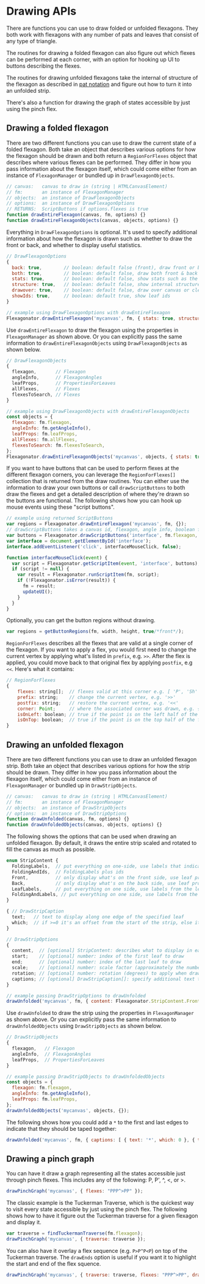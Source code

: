 # Drawing APIs

There are functions you can use to draw folded or unfolded flexagons.
They both work with flexagons with any number of pats and leaves that consist of any type of triangle.

The routines for drawing a folded flexagon can also figure out which flexes can
be performed at each corner, with an option for hooking up UI to buttons describing the flexes.

The routines for drawing unfolded flexagons take the internal of structure of
the flexagon as described in [pat notation](pat-notation.md) and figure out how to turn it into an unfolded strip.

There's also a function for drawing the graph of states accessible by just using the pinch flex.


## Drawing a folded flexagon

There are two different functions you can use to draw the current state of a folded flexagon.
Both take an object that describes various options for how the flexagon should be drawn
and both return a `RegionForFlexes` object that describes where various flexes can be performed.
They differ in how you pass information about the flexagon itself,
which could come either from an instance of `FlexagonManager` or bundled up in `DrawFlexagonObjects`.

```javascript
// canvas:   canvas to draw in (string | HTMLCanvasElement)
// fm:       an instance of FlexagonManager
// objects:  an instance of DrawFlexagonObjects
// options:  an instance of DrawFlexagonOptions
// RETURNS:  ScriptButtons if options.flexes is true
function drawEntireFlexagon(canvas, fm, options) {}
function drawEntireFlexagonObjects(canvas, objects, options) {}
```

Everything in `DrawFlexagonOptions` is optional.
It's used to specify additional information about how the flexagon is drawn
such as whether to draw the front or back, and whether to display useful statistics.

```javascript
// DrawFlexagonOptions
{
  back: true,        // boolean: default false (front), draw front or back
  both: true,        // boolean: default false, draw both front & back
  stats: true,       // boolean: default false, show stats such as the number of leaves
  structure: true,   // boolean: default false, show internal structure of each pat
  drawover: true,    // boolean: default false, draw over canvas or clear first
  showIds: true,     // boolean: default true, show leaf ids
}

// example using DrawFlexagonOptions with drawEntireFlexagon
Flexagonator.drawEntireFlexagon('mycanvas', fm, { stats: true, structure: true });
```

Use `drawEntireFlexagon` to draw the flexagon using the properties in `FlexagonManager` as shown above.
Or you can explicitly pass the same information to `drawEntireFlexagonObjects` using `DrawFlexagonObjects`
as shown below.

```javascript
// DrawFlexagonObjects
{
  flexagon,       // Flexagon
  angleInfo,      // FlexagonAngles
  leafProps,      // PropertiesForLeaves
  allFlexes,      // Flexes
  flexesToSearch, // Flexes
}

// example using DrawFlexagonObjects with drawEntireFlexagonObjects
const objects = {
  flexagon: fm.flexagon,
  angleInfo: fm.getAngleInfo(),
  leafProps: fm.leafProps,
  allFlexes: fm.allFlexes,
  flexesToSearch: fm.flexesToSearch,
};
Flexagonator.drawEntireFlexagonObjects('mycanvas', objects, { stats: true, flexes: true, structure: true });
```

If you want to have buttons that can be used to perform flexes at the different flexagon corners,
you can leverage the `RegionForFlexes[]` collection that is returned from the draw routines.
You can either use the information to draw your own buttons or call `drawScriptButtons` to both
draw the flexes and get a detailed description of where they're drawn so the buttons are functional.
The following shows how you can hook up mouse events using these "script buttons".

```javascript
// example using returned ScriptButtons
var regions = Flexagonator.drawEntireFlexagon('mycanvas', fm, {});
// drawScriptButtons takes a canvas id, flexagon, angle info, boolean for front/back, and RegionForFlexes[]
var buttons = Flexagonator.drawScriptButtons('interface', fm.flexagon, fm.getAngleInfo(), true, regions);
var interface = document.getElementById('interface');
interface.addEventListener('click', interfaceMouseClick, false);

function interfaceMouseClick(event) {
  var script = Flexagonator.getScriptItem(event, 'interface', buttons);
  if (script != null) {
    var result = Flexagonator.runScriptItem(fm, script);
    if (!Flexagonator.isError(result)) {
      fm = result;
      updateUI();
    }
  }
}

```

Optionally, you can get the button regions without drawing.

```javascript
var regions = getButtonRegions(fm, width, height, true/*front*/);
```

`RegionForFlexes` describes all the flexes that are valid at a single corner of the flexagon.
If you want to apply a flex, you would first need to change the current vertex by applying
what's listed in `prefix`, e.g. `>>`.
After the flex is applied, you could move back to that original flex by applying `postfix`, e.g `<<`.
Here's what it contains:

```javascript
// RegionForFlexes
{
    flexes: string[];  // flexes valid at this corner e.g. [ 'P', 'Sh' ]
    prefix: string;    // change the current vertex, e.g. '>>'
    postfix: string;   // restore the current vertex, e.g. '<<'
    corner: Point;     // where the associated corner was drawn, e.g. { x: 10, y: 50 }
    isOnLeft: boolean; // true if the point is on the left half of the flexagon
    isOnTop: boolean;  // true if the point is on the top half of the flexagon
}
```


## Drawing an unfolded flexagon

There are two different functions you can use to draw an unfolded flexagon strip.
Both take an object that describes various options for how the strip should be drawn.
They differ in how you pass information about the flexagon itself,
which could come either from an instance of `FlexagonManager` or bundled up in `DrawStripObjects`.

```javascript
// canvas:   canvas to draw in (string | HTMLCanvasElement)
// fm:       an instance of FlexagonManager
// objects:  an instance of DrawStripObjects
// options:  an instance of DrawStripOptions
function drawUnfolded(canvas, fm, options) {}
function drawUnfoldedObjects(canvas, objects, options) {}
```

The following shows the options that can be used when drawing an unfolded flexagon.
By default, it draws the entire strip scaled and rotated to fill the canvas as much as possible.

```javascript
enum StripContent {
  FoldingLabels,  // put everything on one-side, use labels that indicate folding order
  FoldingAndIds,  // FoldingLabels plus ids
  Front,          // only display what's on the front side, use leaf properties
  Back,           // only display what's on the back side, use leaf properties
  LeafLabels,     // put everything on one side, use labels from the leaf properties
  FoldingAndLabels, // put everything on one side, use labels from the leaf properties or folding order if not present
}

{ // DrawStripCaption
  text;   // text to display along one edge of the specified leaf
  which;  // if >=0 it's an offset from the start of the strip, else it's an offset from the end
}

// DrawStripOptions
{
  content,  // [optional] StripContent: describes what to display in each leaf, defaults to FoldingLabels
  start;    // [optional] number: index of the first leaf to draw
  end;      // [optional] number: index of the last leaf to draw
  scale;    // [optional] number: scale factor (approximately the number of pixels on a leaf edge)
  rotation; // [optional] number: rotation (degrees) to apply when drawing
  captions; // [optional] DrawStripCaption[]: specify additional text to display on a given leaf
}

// example passing DrawStripOptions to drawUnfolded
drawUnfolded('mycanvas', fm, { content: Flexagonator.StripContent.Front, rotation: 60 });
```

Use `drawUnfolded` to draw the strip using the properties in `FlexagonManager` as shown above.
Or you can explicitly pass the same information to `drawUnfoldedObjects` using `DrawStripObjects`
as shown below.

```javascript
// DrawStripObjects
{
  flexagon,   // Flexagon
  angleInfo,  // FlexagonAngles
  leafProps,  // PropertiesForLeaves
}

// example passing DrawStripObjects to drawUnfoldedObjects
const objects = {
  flexagon: fm.flexagon,
  angleInfo: fm.getAngleInfo(),
  leafProps: fm.leafProps,
};
drawUnfoldedObjects('mycanvas', objects, {});
```

The following shows how you could add a `*` to the first and last edges to indicate that they should be taped together:

```javascript
drawUnfolded('mycanvas', fm, { captions: [ { text: '*', which: 0 }, { text: '*', which: -1 } ] });
```


## Drawing a pinch graph

You can have it draw a graph representing all the states accessible just through pinch flexes.
This includes any of the following: P, P', ^, <, or >.

```javascript
drawPinchGraph('mycanvas', { flexes: "PPP^>PP" });
```

The classic example is the Tuckerman Traverse, which is the quickest way to visit every state accessible by just using the pinch flex.
The following shows how to have it figure out the Tuckerman traverse for a given flexagon and display it.

```javascript
var traverse = findTuckermanTraverse(fm.flexagon);
drawPinchGraph('mycanvas', { traverse: traverse });
```

You can also have it overlay a flex sequence (e.g. `P>P^P<P`) on top of the Tuckerman traverse.
The `drawEnds` option is useful if you want it to highlight the start and end of the flex squence.

```javascript
drawPinchGraph('mycanvas', { traverse: traverse, flexes: "PPP^>PP", drawEnds: true });
```
